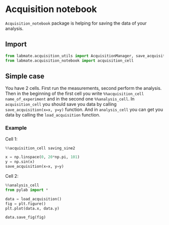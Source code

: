 # Acquisition notebook

`Acquisition_notebook` package is helping for saving the data of your analysis.

## Import

```python
from labmate.acquisition_utils import AcquisitionManager, save_acquisition, load_acquisition, AcquisitionLoop, AnalysisManager
from labmate.acquisition_notebook import acquisition_cell
```

## Simple case

You have 2 cells. First run the measurements, second perform the analysis. Then in the beginning of the first cell you write `%%acquisition_cell name_of_experiment` and in the second one `%%analysis_cell`. In `acquisition_cell` you should save you data by calling `save_acquisition(x=x, y=y)` function. And in `analysis_cell` you can get you data by calling the `load_acquisition` function.

### Example

Cell 1:

```python
%%acquisition_cell saving_sine2

x = np.linspace(0, 20*np.pi, 101)
y = np.sin(x)
save_acquisition(x=x, y=y)
```

Cell 2:

```python
%%analysis_cell
from pylab import *

data = load_acquisition()
fig = plt.figure()
plt.plot(data.x, data.y)

data.save_fig(fig)
```

